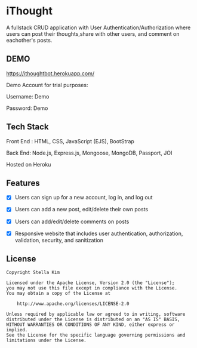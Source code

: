 # iThought
A fullstack CRUD application with User Authentication/Authorization where users can post their thoughts,share with other users, and comment on eachother's posts. 

## DEMO 
https://ithoughtbot.herokuapp.com/ 

Demo Account for trial purposes:

Username: Demo

Password: Demo

## Tech Stack
Front End : HTML, CSS, JavaScript (EJS), BootStrap

Back End: Node.js, Express.js, Mongoose, MongoDB, Passport, JOI

Hosted on Heroku

## Features
* [X] Users can sign up for a new account, log in, and log out
* [X] Users can add a new post, edit/delete their own posts
* [X] Users can add/edit/delete comments on posts
* [X] Responsive website that includes user authentication, authorization, validation, security, and sanitization


## License

    Copyright Stella Kim

    Licensed under the Apache License, Version 2.0 (the "License");
    you may not use this file except in compliance with the License.
    You may obtain a copy of the License at

        http://www.apache.org/licenses/LICENSE-2.0

    Unless required by applicable law or agreed to in writing, software
    distributed under the License is distributed on an "AS IS" BASIS,
    WITHOUT WARRANTIES OR CONDITIONS OF ANY KIND, either express or implied.
    See the License for the specific language governing permissions and
    limitations under the License.
